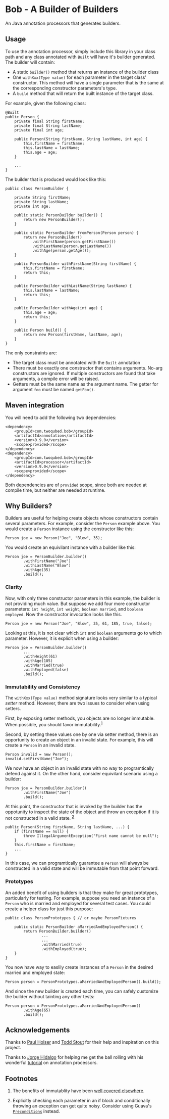 # Bob - A Builder of Builders

An Java annotation processors that generates builders.

## Usage

To use the annotation processor, simply include this library in your class path and any class annotated with
`Built` will have it's builder generated. The builder will contain:

* A static `builder()` method that returns an instance of the builder class
* One `withXxx(Type value)` for each parameter in the target class' constructor. This method will have a single
parameter that is the same at the corresponding constructor parameters's type.
* A `build` method that will return the built instance of the target class.

For example, given the following class:

    @Built
    public Person {
        private final String firstName;
        private final String lastName;
        private final int age;

        public Person(String firstName, String lastName, int age) {
            this.firstName = firstName;
            this.lastName = lastName;
            this.age = age;
        }

        ...
    }

The builder that is produced would look like this:

    public class PersonBuilder {

        private String firstName;
        private String lastName;
        private int age;

        public static PersonBuilder builder() {
            return new PersonBuilder();
        }

        public static PersonBuilder fromPerson(Person person) {
            return new PersonBuilder()
                .withFirstName(person.getFirstName())
                .withLastName(person.getLastName())
                .withAge(person.getAge());
        }

        public PersonBuilder withFirstName(String firstName) {
            this.firstName = firstName;
            return this;
        }

        public PersonBuilder withLastName(String lastName) {
            this.lastName = lastName;
            return this;
        }

        public PersonBuilder withAge(int age) {
            this.age = age;
            return this;
        }

        public Person build() {
            return new Person(firstName, lastName, age);
        }
    }

The only constraints are:

* The target class must be annotated with the `Built` annotation
* There must be exactly one constructor that contains arguments. No-arg constructors are ignored. If multiple constructors
are found that take arguments, a compile error will be raised.
* Getters must be the same name as the argument name. The getter for argument `foo` must be named `getFoo()`.

## Maven integration

You will need to add the following two dependencies:

    <dependency>
        <groupId>com.twoqubed.bob</groupId>
        <artifactId>annotation</artifactId>
        <version>0.9.0</version>
        <scope>provided</scope>
    </dependency>
    <dependency>
        <groupId>com.twoqubed.bob</groupId>
        <artifactId>processor</artifactId>
        <version>0.9.0</version>
        <scope>provided</scope>
    </dependency>

Both dependencies are of `provided` scope, since both are needed at compile time, but neither are needed at runtime.

## Why Builders?

Builders are useful for helping create objects whose constructors contain several parameters. For example, consider
the `Person` example above. You would create a `Person` instance using the constructor like this:

    Person joe = new Person("Joe", "Blow", 35);

You would create an equivilant instance with a builder like this:

    Person joe = PersonBuilder.builder()
            .withFirstName("Joe")
            .withLastName("Blow")
            .withAge(35)
            .build();

### Clarity

Now, with only three constructor parameters in this example, the builder is not providing much value. But suppose
we add four more constructor parameters: `int height`, `int weight`, `boolean married`, and `boolean employed`. Now
the constructor invocation looks like this.

    Person joe = new Person("Joe", "Blow", 35, 61, 185, true, false);

Looking at this, it is not clear which `int` and `boolean` arguments go to which parameter. However, it is explicit
when using a builder:

    Person joe = PersonBuilder.builder()
            ...
            .withHeight(61)
            .withAge(185)
            .withMarried(true)
            .withEmployed(false)
            .build();

### Immutability and Consistency

The `withXxx(Type value)` method signature looks very similar to a typical _setter_ method. However, there are two
issues to consider when using setters.

First, by exposing setter methods, you objects are no longer immutable. When possible, you should favor immutability.<sup>[1](#footnotes)</sup>

Second, by setting these values one by one via setter method, there is an opportunity to create an object in an invalid
state. For example, this will create a `Person` in an invalid state.

    Person invalid = new Person();
    invalid.setFirstName("Joe");

We now have an object in an invalid state with no way to programtically defend against it. On the other hand, consider
equivilant scenario using a builder:

    Person joe = PersonBuilder.builder()
            .withFirstName("Joe")
            .build();

At this point, the constructor that is invoked by the builder has the oppotunity to inspect the state of the object and
throw an exception if it is not constructed in a valid state. <sup>[2](#footnotes)</sup>

    public Person(String firstName, String lastName, ...) {
        if (firstName == null) {
            throw IllegalArgumentException("First name cannot be null");
        }
        this.firstName = firstName;
        ...
    }

In this case, we can programtically guarantee a `Person` will always be constructed in a valid state and will be
immutable from that point forward.

### Prototypes

An added benefit of using builders is that they make for great prototypes, particularly for testing. For example, suppose
you need an instance of a `Person` who is married and employed for several test cases. You could create a helper class
for just this purpose:

    public class PersonPrototypes { // or maybe PersonFixtures

        public static PersonBuilder aMarriedAndEmployedPerson() {
            return PersonBuilder.builder()
                    ...
                    ...
                    .withMarried(true)
                    .withEmployed(true);
        }
    }

You now have way to easlily create instances of a `Person` in the desired married and employed state:

    Person person = PersonPrototypes.aMarriedAndEmployedPerson().build();

And since the new builder is created each time, you can safely customize the builder without tainting any other tests:

    Person person = PersonPrototypes.aMarriedAndEmployedPerson()
            .withAge(65)
            .build();

## Acknowledgements

Thanks to [Paul Holser](https://github.com/pholser) and [Todd Stout](https://github.com/tstout) for their
help and inspiration on this project.

Thanks to [Jorge Hidalgo](http://deors.wordpress.com/) for helping me get the ball rolling with his wonderful
[tutorial](http://deors.wordpress.com/2011/09/26/annotation-types/) on annotation processors.

## Footnotes

1. The benefits of immutablity have been
[well covered elsewhere](https://www.google.com/search?q=favor+java+immutability).

2. Explicitly checking each parameter in an if block and conditionally throwing an exception can get quite noisy.
Consider using Guava's [`Preconditions`](http://docs.guava-libraries.googlecode.com/git-history/release/javadoc/com/google/common/base/Preconditions.html)
instead.
